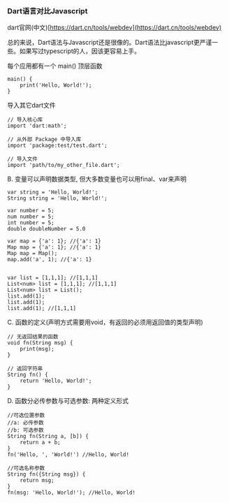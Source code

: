 ### Dart语言对比Javascript

dart官网\(中文\)[https://dart.cn/tools/webdev](https://dart.cn/tools/webdev)

总的来说，Dart语法与Javascript还是很像的。Dart语法比javascript更严谨一些。如果写过typescript的人，因该更容易上手。

每个应用都有一个 main\(\) 顶层函数

```
main() {
    print('Hello, World!');
}
```

导入其它dart文件

```
// 导入核心库
import 'dart:math';

// 从外部 Package 中导入库
import 'package:test/test.dart';

// 导入文件
import 'path/to/my_other_file.dart';
```

B. 变量可以声明数据类型, 但大多数变量也可以用final、var来声明

```
var string = 'Hello, World!';
String string = 'Hello, World!';

var number = 5;
num number = 5;
int number = 5;
double doubleNumber = 5.0

var map = {'a': 1}; //{'a': 1}
Map map = {'a': 1}; //{'a': 1}
Map map = Map(); 
map.add('a', 1); //{'a': 1}


var list = [1,1,1]; //[1,1,1]
List<num> list = [1,1,1]; //[1,1,1]
List<num> list = List();
list.add(1);
list.add(1);
list.add(1); //[1,1,1]
```

C. 函数的定义\(声明方式需要用void，有返回的必须用返回值的类型声明\)

```
// 无返回结果的函数
void fn(String msg) {
    print(msg);
}

// 返回字符串
String fn() {
    return 'Hello, World!';
}
```

D. 函数分必传参数与可选参数: 两种定义形式

```
//可选位置参数
//a: 必传参数
//b: 可选参数
String fn(String a, [b]) {
    return a + b;
}
fn('Hello, ', 'World!') //Hello, World!

//可选名称参数
String fn({String msg}) {
    return msg;
}
fn(msg: 'Hello, World!'); //Hello, World!
```




